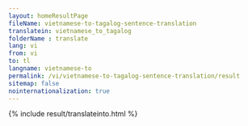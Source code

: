 ```yaml
---
layout: homeResultPage
fileName: vietnamese-to-tagalog-sentence-translation
translatein: vietnamese_to_tagalog
folderName : translate
lang: vi
from: vi
to: tl
langname: vietnamese-to
permalink: /vi/vietnamese-to-tagalog-sentence-translation/result
sitemap: false
nointernationalization: true
---
```

{% include result/translateinto.html %}

<script src="/js/result/translation.js" data-foldername="{{page.folderName}}" data-lang="{{page.lang}}"></script>
